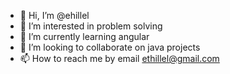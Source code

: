 - 👋 Hi, I’m @ehillel
- 👀 I’m interested in problem solving
- 🌱 I’m currently learning angular 
- 💞️ I’m looking to collaborate on java projects
- 📫 How to reach me by email ethillel@gmail.com

<!---
ehillel/ehillel is a ✨ special ✨ repository because its `README.md` (this file) appears on your GitHub profile.
You can click the Preview link to take a look at your changes.
--->
